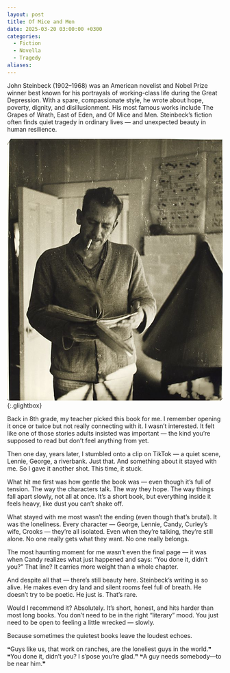 ```yaml
---
layout: post
title: Of Mice and Men
date: 2025-03-20 03:00:00 +0300
categories:
  - Fiction
  - Novella
  - Tragedy
aliases:
---
```


John Steinbeck (1902–1968) was an American novelist and Nobel Prize winner best known for his portrayals of working-class life during the Great Depression. With a spare, compassionate style, he wrote about hope, poverty, dignity, and disillusionment. His most famous works include The Grapes of Wrath, East of Eden, and Of Mice and Men. Steinbeck’s fiction often finds quiet tragedy in ordinary lives — and unexpected beauty in human resilience.

[![John Steinbeck](/assets/image/john.jpeg)](/assets/image/john.jpeg){:.glightbox}

Back in 8th grade, my teacher picked this book for me. I remember opening it once or twice but not really connecting with it. I wasn’t interested. It felt like one of those stories adults insisted was important — the kind you’re supposed to read but don’t feel anything from yet.

Then one day, years later, I stumbled onto a clip on TikTok — a quiet scene, Lennie, George, a riverbank. Just that. And something about it stayed with me. So I gave it another shot. This time, it stuck.

What hit me first was how gentle the book was — even though it’s full of tension. The way the characters talk. The way they hope. The way things fall apart slowly, not all at once. It’s a short book, but everything inside it feels heavy, like dust you can’t shake off.

What stayed with me most wasn’t the ending (even though that’s brutal). It was the loneliness. Every character — George, Lennie, Candy, Curley’s wife, Crooks — they’re all isolated. Even when they’re talking, they’re still alone. No one really gets what they want. No one really belongs.

The most haunting moment for me wasn’t even the final page — it was when Candy realizes what just happened and says: “You done it, didn’t you?” That line? It carries more weight than a whole chapter.

And despite all that — there’s still beauty here. Steinbeck’s writing is so alive. He makes even dry land and silent rooms feel full of breath. He doesn’t try to be poetic. He just is. That’s rare.

Would I recommend it? Absolutely. It’s short, honest, and hits harder than most long books. You don’t need to be in the right “literary” mood. You just need to be open to feeling a little wrecked — slowly.

Because sometimes the quietest books leave the loudest echoes.

❝Guys like us, that work on ranches, are the loneliest guys in the world.❞
❝You done it, didn’t you? I s’pose you’re glad.❞
❝A guy needs somebody—to be near him.❞